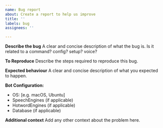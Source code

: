 ```yaml
---
name: Bug report
about: Create a report to help us improve
title: ''
labels: bug
assignees: ''

---
```


**Describe the bug**
A clear and concise description of what the bug is.  Is it related to a command? config? setup? voice?

**To Reproduce**
Describe the steps required to reproduce this bug.

**Expected behaviour**
A clear and concise description of what you expected to happen.

**Bot Configuration:**
 - OS: [e.g. macOS, Ubuntu]
 - SpeechEngines (if applicable)
 - HotwordEngines (if applicable)
 - Database (if applicable)

**Additional context**
Add any other context about the problem here.
